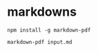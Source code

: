 # markdowns

```cmd:how-to-install
npm install -g markdown-pdf
```

```cmd:how-to-use
markdown-pdf input.md
```
